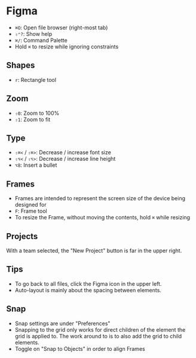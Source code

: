 # Figma

- `⌘O`: Open file browser (right-most tab)
- `⇧⌃?`: Show help
- `⌘/`: Command Palette
- Hold `⌘` to resize while ignoring constraints

## Shapes

- `r`: Rectangle tool

## Zoom

- `⇧0`: Zoom to 100%
- `⇧1`: Zoom to fit

## Type

- `⇧⌘<` / `⇧⌘>`: Decrease / increase font size
- `⇧⌥<` / `⇧⌥>`: Decrease / increase line height
- `⌥8`: Insert a bullet

## Frames

- Frames are intended to represent the screen size of the device being designed for
- `F`: Frame tool
- To resize the Frame, without moving the contents, hold `⌘` while resizing

## Projects

With a team selected, the "New Project" button is far in the upper right.

## Tips

- To go back to all files, click the Figma icon in the upper left.
- Auto-layout is mainly about the spacing between elements.

## Snap

- Snap settings are under "Preferences"
- Snapping to the grid only works for direct children of the element the grid is applied to. The work around to is to also add the grid to child elements.
- Toggle on "Snap to Objects" in order to align Frames